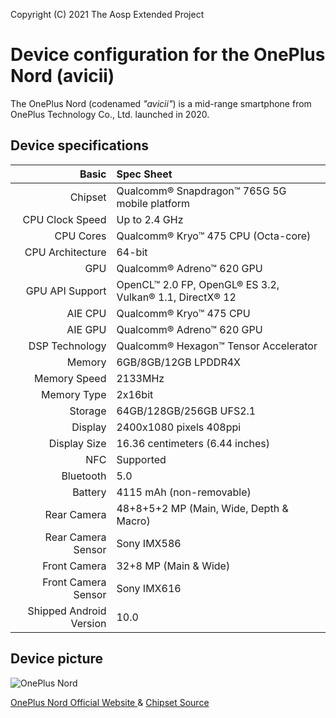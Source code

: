 Copyright (C) 2021 The Aosp Extended Project

Device configuration for the OnePlus Nord (avicii)
==================================================

The OnePlus Nord (codenamed _"avicii"_) is a mid-range smartphone from OnePlus Technology Co., Ltd. launched in 2020.
## Device specifications

Basic   | Spec Sheet
-------:|:-------------------------
Chipset | Qualcomm® Snapdragon™ 765G 5G mobile platform
CPU Clock Speed | Up to 2.4 GHz
CPU Cores | Qualcomm® Kryo™ 475 CPU (Octa-core)
CPU Architecture | 64-bit
GPU  | Qualcomm® Adreno™ 620 GPU
GPU API Support | OpenCL™ 2.0 FP, OpenGL® ES 3.2, Vulkan® 1.1, DirectX® 12
AIE CPU |Qualcomm® Kryo™ 475 CPU 
AIE GPU | Qualcomm® Adreno™ 620 GPU
DSP Technology | Qualcomm® Hexagon™ Tensor Accelerator
Memory  | 6GB/8GB/12GB LPDDR4X
Memory Speed | 2133MHz
Memory Type | 2x16bit
Storage | 64GB/128GB/256GB UFS2.1
Display | 2400x1080 pixels 408ppi
Display Size | 16.36 centimeters (6.44 inches)
NFC | Supported
Bluetooth | 5.0
Battery | 4115 mAh (non-removable)
Rear Camera | 48+8+5+2 MP (Main, Wide, Depth & Macro) 
Rear Camera Sensor | Sony IMX586
Front Camera  |  32+8 MP (Main & Wide)
Front Camera  Sensor | Sony IMX616
Shipped Android Version | 10.0

## Device picture

![OnePlus Nord](https://www.droid-life.com/wp-content/uploads/2020/07/OnePlus-Nord-Colors.jpg "OnePlus Nord")

[OnePlus Nord Official Website ](https://www.oneplus.in/nord) & 
[Chipset Source](https://www.qualcomm.com/products/snapdragon-765g-5g-mobile-platform)
